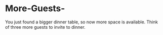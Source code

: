# More-Guests-
You just found a bigger dinner table, so now more space is available. Think of three more guests to invite to dinner.
